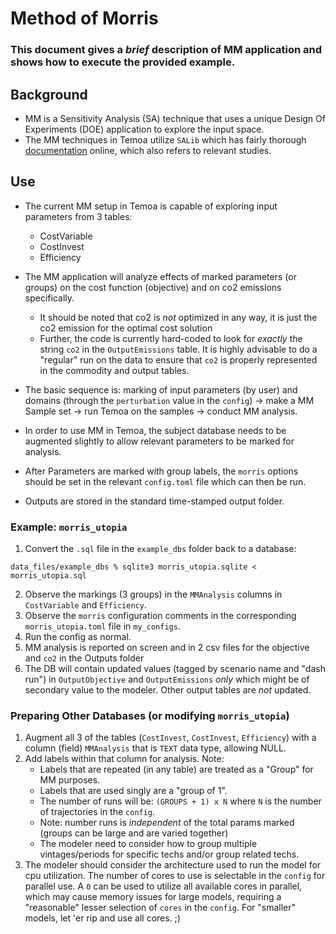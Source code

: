 # Method of Morris

### This document gives a _brief_ description of MM application and shows how to execute the provided example.

## Background
- MM is a Sensitivity Analysis (SA) technique that uses a unique Design Of Experiments (DOE) application to 
explore the input space.
- The MM techniques in Temoa utilize `SALib` which has fairly 
thorough [documentation](https://salib.readthedocs.io/en/latest/api.html#method-of-morris) online, 
which also refers to relevant studies.

## Use
- The current MM setup in Temoa is capable of exploring input parameters from 3 tables:
  - CostVariable
  - CostInvest
  - Efficiency
- The MM application will analyze effects of marked parameters (or groups) on the cost function 
(objective) and on co2 emissions specifically.
  - It should be noted that co2 is _not_ optimized in any way, it is just the co2 emission 
  for the optimal cost solution
  - Further, the code is currently hard-coded to look for _exactly_ the string `co2` in the 
  `OutputEmissions` table.  It is highly advisable to do a "regular" run on the data to ensure 
  that `co2` is properly represented in the commodity and output tables.

- The basic sequence is:  marking of input parameters (by user) and domains (through the `perturbation` 
value in the `config`) -> make a MM Sample set -> run Temoa on the samples -> conduct MM analysis.
- In order to use MM in Temoa, the subject database needs to be augmented slightly to allow 
relevant parameters to be marked for analysis.
- After Parameters are marked with group labels, the `morris` options should be set in the 
relevant `config.toml` file which can then be run.
- Outputs are stored in the standard time-stamped output folder.

### Example:  `morris_utopia`
1. Convert the `.sql` file in the `example_dbs` folder back to a database:

`data_files/example_dbs % sqlite3 morris_utopia.sqlite < morris_utopia.sql`

2. Observe the markings (3 groups) in the `MMAnalysis` columns in `CostVariable` and `Efficiency`.
3. Observe the `morris` configuration comments in the corresponding `morris_utopia.toml` file in `my_configs`.
4. Run the config as normal.
5. MM analysis is reported on screen and in 2 csv files for the objective and `co2` in the Outputs folder
6. The DB will contain updated values (tagged by scenario name and "dash run") in `OutputObjective` and `OutputEmissions`
_only_ which might be of secondary value to the modeler.  Other output tables are *not* updated.

### Preparing Other Databases (or modifying `morris_utopia`)
1. Augment all 3 of the tables (`CostInvest`, `CostInvest`, `Efficiency`) with a column (field) `MMAnalysis`
that is `TEXT` data type, allowing NULL.
2. Add labels within that column for analysis.  Note:
   - Labels that are repeated (in any table) are treated as a "Group" for MM purposes.
   - Labels that are used singly are a "group of 1".
   - The number of runs will be:  `(GROUPS + 1) x N` where `N` is the number of trajectories in the `config`. 
   - Note:  number runs is _independent_ of the total params marked (groups can be large and are varied together)
   - The modeler need to consider how to group multiple vintages/periods for specific techs and/or group 
   related techs.
3. The modeler should consider the architecture used to run the model for cpu utilization.  The number of
cores to use is selectable in the `config` for parallel use.  A `0` can be used to utilize all available cores
in parallel, which may cause memory issues for large models, requiring a "reasonable" lesser selection of `cores` in
the `config`.  For "smaller" models, let 'er rip and use all cores.  ;)
